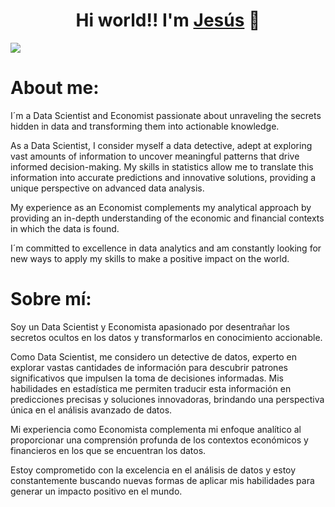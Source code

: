 <div align="center">
<h1 align="center">Hi world!! I'm  <a href="https://www.linkedin.com/in/jes%C3%BAs-tejedo-90878a291/">Jesús</a> 👋</h1>
</div>
<img src="https://images-wixmp-ed30a86b8c4ca887773594c2.wixmp.com/f/86cf185c-ad61-4faa-9c63-de77f6c62a3c/db04gni-69837199-47c8-4eb9-b030-7809b5abdb13.png?token=eyJ0eXAiOiJKV1QiLCJhbGciOiJIUzI1NiJ9.eyJzdWIiOiJ1cm46YXBwOjdlMGQxODg5ODIyNjQzNzNhNWYwZDQxNWVhMGQyNmUwIiwiaXNzIjoidXJuOmFwcDo3ZTBkMTg4OTgyMjY0MzczYTVmMGQ0MTVlYTBkMjZlMCIsIm9iaiI6W1t7InBhdGgiOiJcL2ZcLzg2Y2YxODVjLWFkNjEtNGZhYS05YzYzLWRlNzdmNmM2MmEzY1wvZGIwNGduaS02OTgzNzE5OS00N2M4LTRlYjktYjAzMC03ODA5YjVhYmRiMTMucG5nIn1dXSwiYXVkIjpbInVybjpzZXJ2aWNlOmZpbGUuZG93bmxvYWQiXX0.PCpt-PGxJ8B2c9BjOPmFLbiiQc-A5t2C3xGIsQ-wda4">

# About me: 

I´m a Data Scientist and Economist passionate about unraveling the secrets hidden in data and transforming them into actionable knowledge.

As a Data Scientist, I consider myself a data detective, adept at exploring vast amounts of information to uncover meaningful patterns that drive informed decision-making. My skills in statistics allow me to translate this information into accurate predictions and innovative solutions, providing a unique perspective on advanced data analysis.

My experience as an Economist complements my analytical approach by providing an in-depth understanding of the economic and financial contexts in which the data is found.

I´m committed to excellence in data analytics and am constantly looking for new ways to apply my skills to make a positive impact on the world.


# Sobre mí:

Soy un Data Scientist y Economista apasionado por desentrañar los secretos ocultos en los datos y transformarlos en conocimiento accionable.

Como Data Scientist, me considero un detective de datos, experto en explorar vastas cantidades de información para descubrir patrones significativos que impulsen la toma de decisiones informadas. Mis habilidades en estadística me permiten traducir esta información en predicciones precisas y soluciones innovadoras, brindando una perspectiva única en el análisis avanzado de datos.

Mi experiencia como Economista complementa mi enfoque analítico al proporcionar una comprensión profunda de los contextos económicos y financieros en los que se encuentran los datos.

Estoy comprometido con la excelencia en el análisis de datos y estoy constantemente buscando nuevas formas de aplicar mis habilidades para generar un impacto positivo en el mundo.
